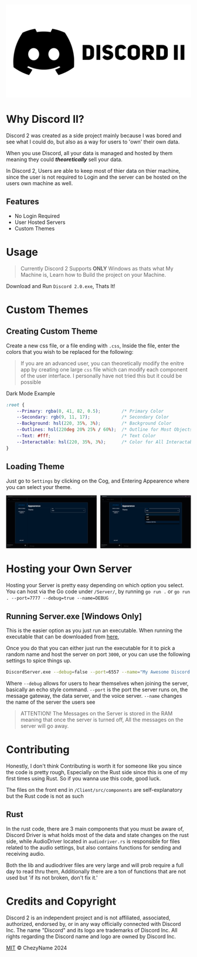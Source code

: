 <img src="./Images/DiscordBanner_1280x640.png">

<!---
<div align="center">
    <h1 style="font-size: 4em"> Discord II </h1>
    Custom Discord with User Hosted Severs
</div>
-->

# Why Discord II?
Discord 2 was created as a side project mainly because I was bored and see what I could do, but also as a way for users to 'own' their own data.

When you use Discord, all your data is managed and hosted by them meaning they could ***theoretically*** sell your data.


In Discord 2, Users are able to keep most of thier data on thier machine, since the user is not required to Login and the server can be hosted on the users own machine as well.

## Features
- No Login Required
- User Hosted Servers
- Custom Themes


# Usage
> Currently Discord 2 Supports **ONLY** Windows as thats what My Machine is, Learn how to Build the project on your Machine.

Download and Run `Discord 2.0.exe`, Thats It!

# Custom Themes
## Creating Custom Theme
Create a new css file, or a file ending with `.css`, Inside the file,
enter the colors that you wish to be replaced for the following:

> If you are an advanced user, you can theoretically modify the enitre app by creating one large `css` file
> which can modify each component of the user interface. I personally have not tried this but it could be possible

Dark Mode Example
``` css
:root {
    --Primary: rgba(0, 41, 82, 0.5);        /* Primary Color                */
    --Secondary: rgb(9, 11, 17);            /* Secondary Color              */
    --Background: hsl(220, 35%, 3%);        /* Background Color             */
    --Outlines: hsl(220deg 20% 25% / 60%);  /* Outline for Most Objects     */
    --Text: #fff;                           /* Text Color                   */
    --Interactable: hsl(220, 35%, 3%);      /* Color for All Interactables  */
}
```

## Loading Theme
Just go to `Settings` by clicking on the Cog, and Entering Appearence where you can select your theme.
<div style="display: flex; flex-direction: row;">
    <img src="./Images/Settings_Theme.png" style="width: 49%;">
    <img src="./Images/Settings_Theme_Selection.png" style="width: 49%; margin-left: auto;">
</div>


# Hosting your Own Server
Hosting your Server is pretty easy depending on which option you select.
You can host via the Go code under `/Server/`, by running `go run .` or `go run . --port=7777 --debug=true --name=DEBUG`

## Running Server.exe [Windows Only]
This is the easier option as you just run an executable. When running the executable 
that can be downloaded from [here](https://github.com/ChezyName/Discord-2.0/releases/latest),

Once you do that you can either just run the executable for it to pick a random name and host the server on port `3000`,
or you can use the following settings to spice things up.


``` bash
DiscordServer.exe --debug=false --port=6557 --name="My Awesome Discord 2.0 Server"
```

Where
`--debug` allows for users to hear themselves when joining the server, basically an echo style command.
`--port`  is the port the server runs on, the message gateway, the data server, and the voice server.
`--name`  changes the name of the server the users see

> ATTENTION! The Messages on the Server is stored in the RAM meaning that once the server is turned off, All the messages on the server will go away.

# Contributing
Honestly, I don't think Contributing is worth it for someone like you since the code is pretty rough, Especially on the Rust
side since this is one of my first times using Rust. So if you wanna use this code, good luck.


The files on the front end in `/Client/src/components` are self-explanatory but the Rust code is not as such

## Rust
In the rust code, there are 3 main components that you must be aware of, Discord Driver is what holds most of the data
and state changes on the rust side, while AudioDriver located in `audiodriver.rs` is responsible for files related to the
audio settings, but also contains functions for sending and receiving audio.

Both the lib and audiodriver files are very large and will prob require a full day to read thru them,
Additionally there are a ton of functions that are not used but 'if its not broken, don't fix it.'

# Credits and Copyright
Discord 2 is an independent project and is not affiliated, associated, authorized, endorsed by, or in any way officially connected with Discord Inc. The name "Discord" and its logo are trademarks of Discord Inc. All rights regarding the Discord name and logo are owned by Discord Inc.

[MIT](/LICENSE) © ChezyName 2024